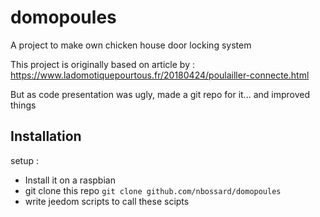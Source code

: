 # domopoules

A project to make own chicken house door locking system

This project is originally based on article by :
https://www.ladomotiquepourtous.fr/20180424/poulailler-connecte.html

But as code presentation was ugly, made a git repo for it... and improved things

## Installation

setup :
- Install it on a raspbian
- git clone this repo `git clone github.com/nbossard/domopoules`
- write jeedom scripts to call these scipts
